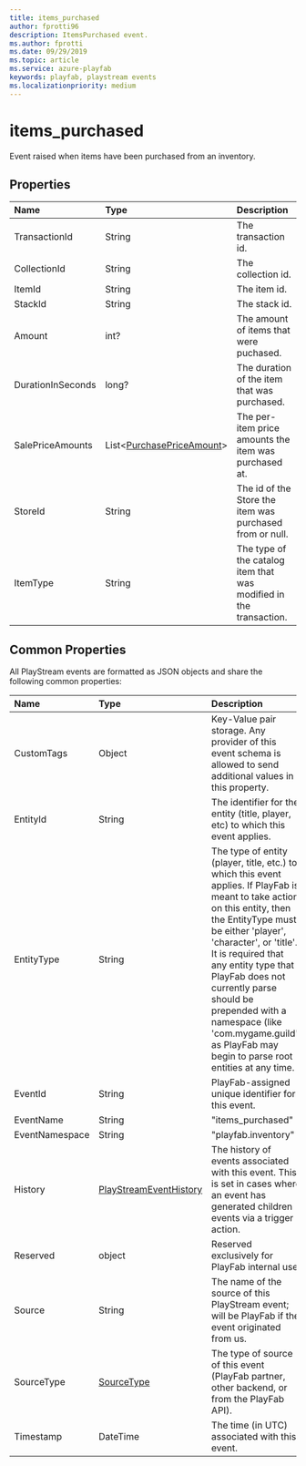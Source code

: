 ```yaml
---
title: items_purchased
author: fprotti96
description: ItemsPurchased event.
ms.author: fprotti
ms.date: 09/29/2019
ms.topic: article
ms.service: azure-playfab
keywords: playfab, playstream events
ms.localizationpriority: medium
---
```


# items_purchased

Event raised when items have been purchased from an inventory.

## Properties

|Name|Type|Description|
| :--------------------|:-------------------|:----------------------|
|TransactionId|String|The transaction id.|
|CollectionId|String|The collection id.|
|ItemId|String|The item id.|
|StackId|String|The stack id.|
|Amount|int?|The amount of items that were puchased.|
|DurationInSeconds|long?|The duration of the item that was purchased.|
|SalePriceAmounts|List<[PurchasePriceAmount](data-types/purchasepriceamount.md)>|The per-item price amounts the item was purchased at.|
|StoreId|String|The id of the Store the item was purchased from or null.|
|ItemType|String|The type of the catalog item that was modified in the transaction.|

## Common Properties

All PlayStream events are formatted as JSON objects and share the following common properties:

|Name|Type|Description|
| :--------------------|:-------------------|:----------------------|
|CustomTags|Object|Key-Value pair storage. Any provider of this event schema is allowed to send additional values in this property.|
|EntityId|String|The identifier for the entity (title, player, etc) to which this event applies.|
|EntityType|String|The type of entity (player, title, etc.) to which this event applies. If PlayFab is meant to take action on this entity, then the EntityType must be either 'player', 'character', or 'title'. It is required that any entity type that PlayFab does not currently parse should be prepended with a namespace (like 'com.mygame.guild') as PlayFab may begin to parse root entities at any time.|
|EventId|String|PlayFab-assigned unique identifier for this event.|
|EventName|String|"items_purchased"|
|EventNamespace|String|"playfab.inventory"|
|History|[PlayStreamEventHistory](data-types/playstreameventhistory.md)|The history of events associated with this event. This is set in cases where an event has generated children events via a trigger action.|
|Reserved|object|Reserved exclusively for PlayFab internal use.|
|Source|String|The name of the source of this PlayStream event; will be PlayFab if the event originated from us.|
|SourceType|[SourceType](data-types/sourcetype.md)|The type of source of this event (PlayFab partner, other backend, or from the PlayFab API).|
|Timestamp|DateTime|The time (in UTC) associated with this event.|

